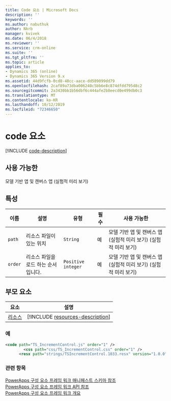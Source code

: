 ```yaml
---
title: Code 요소 | Microsoft Docs
description: ''
keywords: ''
ms.author: nabuthuk
author: Nkrb
manager: kvivek
ms.date: 06/4/2018
ms.reviewer: ''
ms.service: crm-online
ms.suite: ''
ms.tgt_pltfrm: ''
ms.topic: article
applies_to:
- Dynamics 365 (online)
- Dynamics 365 Version 9.x
ms.assetid: 44d9fcfb-0cd8-48cc-aace-dd589099dd79
ms.openlocfilehash: 2caf89a73dba006240c5bb6e8c874dfdd795d8c2
ms.sourcegitcommit: 2a3430bb1b56dbf6c444afe2b8eecd0e499db0c3
ms.translationtype: MT
ms.contentlocale: ko-KR
ms.lasthandoff: 10/12/2019
ms.locfileid: "72346650"
---
```

# <a name="code-element"></a>code 요소

[!INCLUDE [code-description](includes/code-description.md)]

## <a name="available-for"></a>사용 가능한

모델 기반 앱 및 캔버스 앱 (실험적 미리 보기)

## <a name="attributes"></a>특성

|이름|설명|유형|필수|사용 가능한|
|--|--|--|--|-----|
|`path`|리소스 파일이 있는 위치|`String`|예|모델 기반 앱 및 캔버스 앱 (실험적 미리 보기) (실험적 미리 보기)|
|`order`|리소스 파일을 로드 하는 순서입니다.|`Positive integer`|예|모델 기반 앱 및 캔버스 앱 (실험적 미리 보기) (실험적 미리 보기)|

## <a name="parent-elements"></a>부모 요소

|요소|설명|
|--|--|
|[리소스](resources.md)|[!INCLUDE [resources-description](includes/resources-description.md)]|

### <a name="example"></a>예

```XML
<code path="TS_IncrementControl.js" order="1" />
        <css path="css/TS_IncrementControl.css" order="1" />
      <resx path="strings/TSIncrementControl.1033.resx" version="1.0.0" />
```

### <a name="related-topics"></a>관련 항목

[PowerApps 구성 요소 프레임 워크 매니페스트 스키마 참조](index.md)<br/>
[PowerApps 구성 요소 프레임 워크 API 참조](../reference/index.md)<br/>
[PowerApps 구성 요소 프레임 워크 개요](../overview.md)